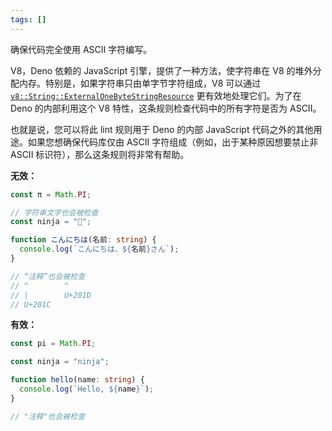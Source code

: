 ```yaml
---
tags: []
---
```


确保代码完全使用 ASCII 字符编写。

V8，Deno 依赖的 JavaScript 引擎，提供了一种方法，使字符串在 V8 的堆外分配内存。特别是，如果字符串只由单字节字符组成，V8 可以通过 [`v8::String::ExternalOneByteStringResource`] 更有效地处理它们。为了在 Deno 的内部利用这个 V8 特性，这条规则检查代码中的所有字符是否为 ASCII。

[`v8::String::ExternalOneByteStringResource`]: https://v8.github.io/api/head/classv8_1_1String_1_1ExternalOneByteStringResource.html

也就是说，您可以将此 lint 规则用于 Deno 的内部 JavaScript 代码之外的其他用途。如果您想确保代码库仅由 ASCII 字符组成（例如，出于某种原因想要禁止非 ASCII 标识符），那么这条规则将非常有帮助。

**无效：**

```typescript
const π = Math.PI;

// 字符串文字也会被检查
const ninja = "🥷";

function こんにちは(名前: string) {
  console.log(`こんにちは、${名前}さん`);
}

// “注释”也会被检查
// ^        ^
// |        U+201D
// U+201C
```

**有效：**

```typescript
const pi = Math.PI;

const ninja = "ninja";

function hello(name: string) {
  console.log(`Hello, ${name}`);
}

// "注释"也会被检查
```